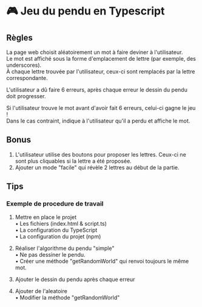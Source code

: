 # 🎮 Jeu du pendu en Typescript


## Règles

La page web choisit aléatoirement un mot à faire deviner à l'utilisateur. \
Le mot est affiché sous la forme d'emplacement de lettre (par exemple, des underscores). \
À chaque lettre trouvée par l'utilisateur, ceux-ci sont remplacés par la lettre correspondante. 

L'utilisateur a dû faire 6 erreurs, après chaque erreur le dessin du pendu doit progresser. 

Si l'utilisateur trouve le mot avant d'avoir fait 6 erreurs, celui-ci gagne le jeu ! \
Dans le cas contraint, indique à l'utilisateur qu'il a perdu et affiche le mot. 

## Bonus

1) L'utilisateur utilise des boutons pour proposer les lettres. Ceux-ci ne sont plus cliquables si la lettre a été proposée. 
2) Ajouter un mode "facile" qui révèle 2 lettres au début de la partie. 


## Tips

### Exemple de procedure de travail

1) Mettre en place le projet \
• Les fichiers (index.html & script.ts) \
• La configuration du TypeScript \
• La configuration du projet (npm)

2) Réaliser l'algorithme du pendu "simple" \
• Ne pas dessiner le pendu. \
• Créer une méthode "getRandomWorld" qui renvoi toujours le même mot.

3) Ajouter le dessin du pendu après chaque erreur

4) Ajouter de l'aleatoire \
• Modifier la méthode "getRandomWorld"
